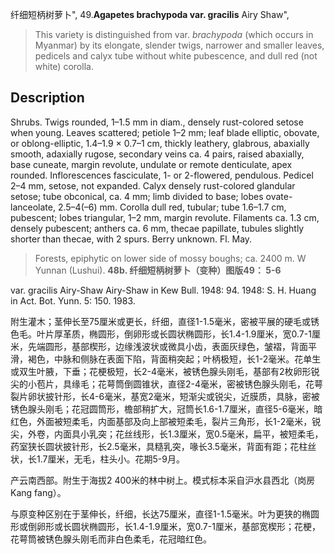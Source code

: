 纤细短柄树萝卜",
49.**Agapetes brachypoda var. gracilis** Airy Shaw",

> This variety is distinguished from var. *brachypoda* (which occurs in Myanmar) by its elongate, slender twigs, narrower and smaller leaves, pedicels and calyx tube without white pubescence, and dull red (not white) corolla.

## Description
Shrubs. Twigs rounded, 1–1.5 mm in diam., densely rust-colored setose when young. Leaves scattered; petiole 1–2 mm; leaf blade elliptic, obovate, or oblong-elliptic, 1.4–1.9 × 0.7–1 cm, thickly leathery, glabrous, abaxially smooth, adaxially rugose, secondary veins ca. 4 pairs, raised abaxially, base cuneate, margin revolute, undulate or remote denticulate, apex rounded. Inflorescences fasciculate, 1- or 2-flowered, pendulous. Pedicel 2–4 mm, setose, not expanded. Calyx densely rust-colored glandular setose; tube obconical, ca. 4 mm; limb divided to base; lobes ovate-lanceolate, 2.5–4(–6) mm. Corolla dull red, tubular; tube 1.6–1.7 cm, pubescent; lobes triangular, 1–2 mm, margin revolute. Filaments ca. 1.3 cm, densely pubescent; anthers ca. 6 mm, thecae papillate, tubules slightly shorter than thecae, with 2 spurs. Berry unknown. Fl. May.

> Forests, epiphytic on lower side of mossy boughs; ca. 2400 m. W Yunnan (Lushui).
**48b. 纤细短柄树萝卜（变种）图版49： 5-6**

var. gracilis Airy-Shaw Airy-Shaw in Kew Bull. 1948: 94. 1948: S. H. Huang in Act. Bot. Yunn. 5: 150. 1983.

附生灌木；茎伸长至75厘米或更长，纤细，直径1-1.5毫米，密被平展的硬毛或锈色毛。叶片厚革质，椭圆形，倒卵形或长圆状椭圆形，长1.4-1.9厘米，宽0.7-1厘米，先端圆形，基部楔形，边缘浅波状或微具小齿，表面灰绿色，皱褶，背面平滑，褐色，中脉和侧脉在表面下陷，背面稍突起；叶柄极短，长1-2毫米。花单生或双生叶腋，下垂；花梗极短，长2-4毫米，被锈色腺头刚毛，基部有2枚卵形锐尖的小苞片，具缘毛；花萼筒倒圆锥状，直径2-4毫米，密被锈色腺头刚毛，花萼裂片卵状披针形，长4-6毫米，基宽2毫米，短渐尖或锐尖，近膜质，具脉，密被锈色腺头刚毛；花冠圆筒形，檐部稍扩大，冠筒长1.6-1.7厘米，直径5-6毫米，暗红色，外面被短柔毛，内面基部及向上部被短柔毛，裂片三角形，长1-2毫米，锐尖，外卷，内面具小乳突；花丝线形，长1.3厘米，宽0.5毫米，扁平，被短柔毛，药室狭长圆状披针形，长2.5毫米，具糙乳突，喙长3.5毫米，背面有距；花柱丝状，长1.7厘米，无毛，柱头小。花期5-9月。

产云南西部。附生于海拔2 400米的林中树上。模式标本采自沪水县西北（岗房Kang fang）。

与原变种区别在于茎伸长，纤细，长达75厘米，直径1-1.5毫米。叶为更狭的椭圆形或倒卵形或长圆状椭圆形，长1.4-1.9厘米，宽0.7-1厘米，基部宽楔形；花梗，花萼筒被锈色腺头刚毛而非白色柔毛，花冠暗红色。

